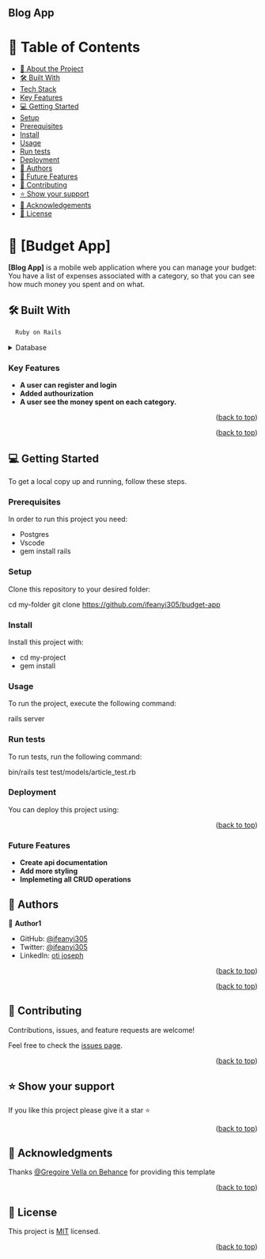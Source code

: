 ## Blog App

<a name="readme-top"></a>

# 📗 Table of Contents

- [📖 About the Project](#about-project)
- [🛠 Built With](#built-with)
- [Tech Stack](#tech-stack)
- [Key Features](#key-features)
- [💻 Getting Started](#getting-started)
- [Setup](#setup)
- [Prerequisites](#prerequisites)
- [Install](#install)
- [Usage](#usage)
- [Run tests](#run-tests)
- [Deployment](#triangular_flag_on_post-deployment)
- [👥 Authors](#authors)
- [🔭 Future Features](#future-features)
- [🤝 Contributing](#contributing)
- [⭐️ Show your support](#support)
- [🙏 Acknowledgements](#acknowledgements)
- [📝 License](#license)

<!-- PROJECT DESCRIPTION -->

# 📖 [Budget App] <a name="about-project"></a>

>

**[Blog App]** is a mobile web application where you can manage your budget: You have a list of expenses associated with a category, so that you can see how much money you spent and on what.

## 🛠 Built With <a name="built-with"></a>
```sh
  Ruby on Rails
```


<details>
<summary>Database</summary>
  <ul>
    <li><a href="https://www.postgresql.org/">PostgreSQL</a></li>
  </ul>
</details>

<!-- Features -->

### Key Features <a name="key-features"></a>

- **A user can register and login**
- **Added authourization**
- **A user see the money spent on each category.**

<p align="right">(<a href="#readme-top">back to top</a>)</p>

<p align="right">(<a href="#readme-top">back to top</a>)</p>

<!-- GETTING STARTED -->

## 💻 Getting Started <a name="getting-started"></a>


To get a local copy up and running, follow these steps.

### Prerequisites

In order to run this project you need:
 <ul>
   <li>Postgres</li>
   <li>Vscode</li>
   <li>gem install rails</li>
 </ul>

### Setup

Clone this repository to your desired folder:

 cd my-folder
  git clone https://github.com/ifeanyi305/budget-app

### Install

Install this project with:

 <ul>
   <li>cd my-project</li>
  <li>gem install</li>
 </ul>

### Usage

To run the project, execute the following command:

  rails server

### Run tests

To run tests, run the following command:

  bin/rails test test/models/article_test.rb


### Deployment

You can deploy this project using:

<!--
Example:

```sh

```
 -->

<p align="right">(<a href="#readme-top">back to top</a>)</p>

### Future Features <a name="key-features"></a>

- **Create api documentation**
- **Add more styling**
- **Implemeting all CRUD operations**

<!-- AUTHORS -->

## 👥 Authors <a name="authors"></a>


👤 **Author1**

- GitHub: [@ifeanyi305](https://github.com/ifeanyi305)
- Twitter: [@ifeanyi305](https://twitter.com/ifeanyi2020)
- LinkedIn: [oti joseph](https://www.linkedin.com/in/oti-joseph-ifeanyi/)


<p align="right">(<a href="#readme-top">back to top</a>)</p>


<p align="right">(<a href="#readme-top">back to top</a>)</p>

<!-- CONTRIBUTING -->

## 🤝 Contributing <a name="contributing"></a>

Contributions, issues, and feature requests are welcome!

Feel free to check the [issues page](../../issues/).

<p align="right">(<a href="#readme-top">back to top</a>)</p>

<!-- SUPPORT -->

## ⭐️ Show your support <a name="support"></a>


If you like this project please give it a star ⭐️

<p align="right">(<a href="#readme-top">back to top</a>)</p>

<!-- ACKNOWLEDGEMENTS -->

## 🙏 Acknowledgments <a name="acknowledgements"></a>


Thanks [@Gregoire Vella on Behance](https://www.behance.net/gregoirevella) for providing this template

<p align="right">(<a href="#readme-top">back to top</a>)</p>


<!-- LICENSE -->

## 📝 License <a name="license"></a>

This project is [MIT](./LICENSE) licensed.

<p align="right">(<a href="#readme-top">back to top</a>)</p>


